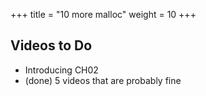 +++
title = "10 more malloc"
weight = 10
+++

## Videos to Do

 - Introducing CH02
 - (done) 5 videos that are probably fine

